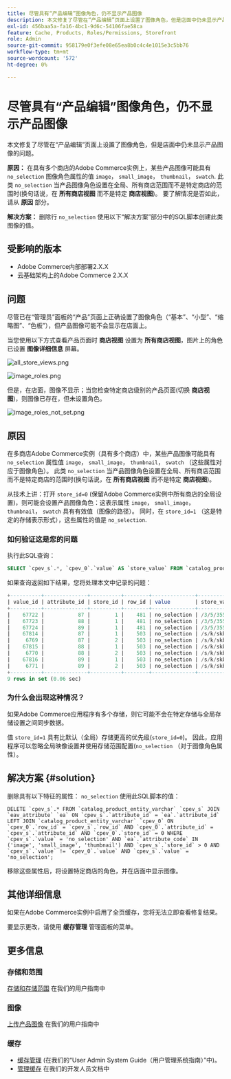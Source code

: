 ```yaml
---
title: 尽管具有“产品编辑”图像角色，仍不显示产品图像
description: 本文修复了尽管在“产品编辑”页面上设置了图像角色，但是店面中仍未显示产品图像的问题。
exl-id: 456baa5a-fa16-4bc1-9d6c-54106fae58ca
feature: Cache, Products, Roles/Permissions, Storefront
role: Admin
source-git-commit: 958179e0f3efe08e65ea8b0c4c4e1015e3c5bb76
workflow-type: tm+mt
source-wordcount: '572'
ht-degree: 0%

---
```


# 尽管具有“产品编辑”图像角色，仍不显示产品图像

本文修复了尽管在“产品编辑”页面上设置了图像角色，但是店面中仍未显示产品图像的问题。

**原因：** 在具有多个商店的Adobe Commerce实例上，某些产品图像可能具有 `no_selection` 图像角色属性的值 `image`， `small_image`， `thumbnail`， `swatch`. 此类 `no_selection` 当产品图像角色设置在全局、所有商店范围而不是特定商店的范围时(换句话说，在 **所有商店视图** 而不是特定 **商店视图**)。 要了解情况是否如此，请从 **原因** 部分。

**解决方案：** 删除行 `no_selection` 使用以下“解决方案”部分中的SQL脚本创建此类图像的值。

## 受影响的版本

* Adobe Commerce内部部署2.X.X
* 云基础架构上的Adobe Commerce 2.X.X

## 问题

尽管已在“管理员”面板的“产品”页面上正确设置了图像角色（“基本”、“小型”、“缩略图”、“色板”），但产品图像可能不会显示在店面上。

当您使用以下方式查看产品页面时 **商店视图** 设置为 **所有商店视图**，图片上的角色已设置 **图像详细信息** 屏幕。

![all_store_views.png](assets/all_store_views.png)

![image_roles.png](assets/image_roles.png)

但是，在店面，图像不显示；当您检查特定商店级别的产品页面(切换 **商店视图**)，则图像已存在，但未设置角色。

![image_roles_not_set.png](assets/image_roles_not_set.png)

## 原因

在多商店Adobe Commerce实例（具有多个商店）中，某些产品图像可能具有 `no_selection` 属性值 `image`， `small_image`， `thumbnail`， `swatch` （这些属性对应于图像角色）。 此类 `no_selection` 当产品图像角色设置在全局、所有商店范围而不是特定商店的范围时(换句话说，在 **所有商店视图** 而不是特定 **商店视图**)。

从技术上讲：打开 `store_id=0` (保留Adobe Commerce实例中所有商店的全局设置)，则可能会设置产品图像角色：这表示属性 `image`， `small_image`， `thumbnail`， `swatch` 具有有效值（图像的路径）。 同时，在 `store_id=1` （这是特定的存储表示形式），这些属性的值是 `no_selection`.

### 如何验证这是您的问题

执行此SQL查询：

```sql
SELECT `cpev_s`.*, `cpev_0`.`value` AS `store_value` FROM `catalog_product_entity_varchar` `cpev_s` JOIN `eav_attribute` `ea` ON `cpev_s`.`attribute_id` = `ea`.`attribute_id` LEFT JOIN `catalog_product_entity_varchar` `cpev_0` ON `cpev_0`.`row_id` = `cpev_s`.`row_id` AND `cpev_0`.`attribute_id` = `cpev_s`.`attribute_id` AND `cpev_0`.`store_id` = 0 WHERE `cpev_s`.`value` = 'no_selection' AND `ea`.`attribute_code` IN ('image', 'small_image', 'thumbnail') AND `cpev_s`.`store_id` > 0 AND `cpev_s`.`value` != `cpev_0`.`value` AND `cpev_s`.`value` = 'no_selection';
```

如果查询返回如下结果，您将处理本文中记录的问题：

```sql
+----------+--------------+----------+--------+--------------+----------------------------+
| value_id | attribute_id | store_id | row_id | value        | store_value                |
+----------+--------------+----------+--------+--------------+----------------------------+
|    67722 |           87 |        1 |    481 | no_selection | /3/5/355sss1_main.jpg      |
|    67723 |           88 |        1 |    481 | no_selection | /3/5/355sss1_main.jpg      |
|    67724 |           89 |        1 |    481 | no_selection | /3/5/355sss1_main.jpg      |
|    67814 |           87 |        1 |    503 | no_selection | /s/k/skb2031_main.jpg      |
|     6769 |           87 |        2 |    503 | no_selection | /s/k/skb2031_main.jpg      |
|    67815 |           88 |        1 |    503 | no_selection | /s/k/skb2031_main.jpg      |
|     6770 |           88 |        2 |    503 | no_selection | /s/k/skb2031_main.jpg      |
|    67816 |           89 |        1 |    503 | no_selection | /s/k/skb2031_main.jpg      |
|     6771 |           89 |        2 |    503 | no_selection | /s/k/skb2031_main.jpg      |
+----------+--------------+----------+--------+--------------+----------------------------+
9 rows in set (0.06 sec)
```

### 为什么会出现这种情况？

如果Adobe Commerce应用程序有多个存储，则它可能不会在特定存储与全局存储设置之间同步数据。

值 `store_id=1` 具有比默认（全局）存储更高的优先级(`store_id=0`)。 因此，应用程序可以忽略全局映像设置并使用存储范围配置(`no_selection` （对于图像角色属性）。

## 解决方案 {#solution}

删除具有以下特征的属性： `no_selection` 使用此SQL脚本的值：

```
DELETE `cpev_s`.* FROM `catalog_product_entity_varchar` `cpev_s` JOIN `eav_attribute` `ea` ON `cpev_s`.`attribute_id` = `ea`.`attribute_id` LEFT JOIN `catalog_product_entity_varchar` `cpev_0` ON `cpev_0`.`row_id` = `cpev_s`.`row_id` AND `cpev_0`.`attribute_id` = `cpev_s`.`attribute_id` AND `cpev_0`.`store_id` = 0 WHERE `cpev_s`.`value` = 'no_selection' AND `ea`.`attribute_code` IN ('image', 'small_image', 'thumbnail') AND `cpev_s`.`store_id` > 0 AND `cpev_s`.`value` != `cpev_0`.`value` AND `cpev_s`.`value` = 'no_selection';
```

移除这些属性后，将设置特定商店的角色，并在店面中显示图像。

## 其他详细信息

如果在Adobe Commerce实例中启用了全页缓存，您将无法立即查看修复结果。

要显示更改，请使用 **缓存管理** 管理面板的菜单。

## 更多信息

### 存储和范围

[存储和存储范围](/docs/commerce-admin/stores-sales/site-store/stores.html) 在我们的用户指南中

### 图像

[上传产品图像](/docs/commerce-admin/catalog/products/digital-assets/product-image.html#upload-an-image) 在我们的用户指南中

### 缓存

* [缓存管理](/docs/commerce-admin/systems/tools/cache-management.html) (在我们的“User Admin System Guide（用户管理系统指南）”中)。
* [管理缓存](/docs/commerce-operations/configuration-guide/cli/manage-cache.html) 在我们的开发人员文档中